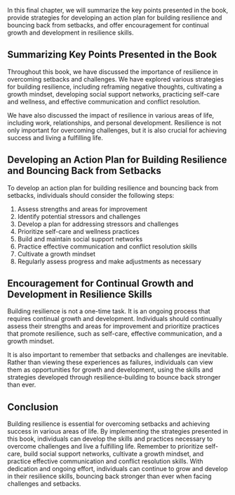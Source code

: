 
In this final chapter, we will summarize the key points presented in the book, provide strategies for developing an action plan for building resilience and bouncing back from setbacks, and offer encouragement for continual growth and development in resilience skills.

Summarizing Key Points Presented in the Book
--------------------------------------------

Throughout this book, we have discussed the importance of resilience in overcoming setbacks and challenges. We have explored various strategies for building resilience, including reframing negative thoughts, cultivating a growth mindset, developing social support networks, practicing self-care and wellness, and effective communication and conflict resolution.

We have also discussed the impact of resilience in various areas of life, including work, relationships, and personal development. Resilience is not only important for overcoming challenges, but it is also crucial for achieving success and living a fulfilling life.

Developing an Action Plan for Building Resilience and Bouncing Back from Setbacks
---------------------------------------------------------------------------------

To develop an action plan for building resilience and bouncing back from setbacks, individuals should consider the following steps:

1. Assess strengths and areas for improvement
2. Identify potential stressors and challenges
3. Develop a plan for addressing stressors and challenges
4. Prioritize self-care and wellness practices
5. Build and maintain social support networks
6. Practice effective communication and conflict resolution skills
7. Cultivate a growth mindset
8. Regularly assess progress and make adjustments as necessary

Encouragement for Continual Growth and Development in Resilience Skills
-----------------------------------------------------------------------

Building resilience is not a one-time task. It is an ongoing process that requires continual growth and development. Individuals should continually assess their strengths and areas for improvement and prioritize practices that promote resilience, such as self-care, effective communication, and a growth mindset.

It is also important to remember that setbacks and challenges are inevitable. Rather than viewing these experiences as failures, individuals can view them as opportunities for growth and development, using the skills and strategies developed through resilience-building to bounce back stronger than ever.

Conclusion
----------

Building resilience is essential for overcoming setbacks and achieving success in various areas of life. By implementing the strategies presented in this book, individuals can develop the skills and practices necessary to overcome challenges and live a fulfilling life. Remember to prioritize self-care, build social support networks, cultivate a growth mindset, and practice effective communication and conflict resolution skills. With dedication and ongoing effort, individuals can continue to grow and develop in their resilience skills, bouncing back stronger than ever when facing challenges and setbacks.